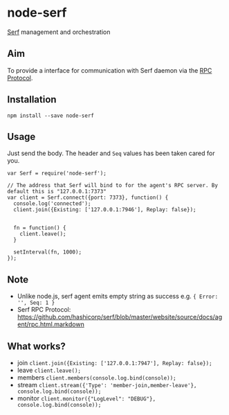node-serf
=========

[Serf](http://www.serfdom.io) management and orchestration

## Aim

To provide a interface for communication with Serf daemon via the [RPC Protocol](http://www.serfdom.io/docs/agent/rpc.html).

## Installation

```
npm install --save node-serf
```

## Usage

Just send the body. The header and `Seq` values has been taken cared for you.

```
var Serf = require('node-serf');

// The address that Serf will bind to for the agent's RPC server. By default this is "127.0.0.1:7373"
var client = Serf.connect({port: 7373}, function() {
  console.log('connected');
  client.join({Existing: ['127.0.0.1:7946'], Replay: false});


  fn = function() {
    client.leave();
  }

  setInterval(fn, 1000);
});
```

## Note

* Unlike node.js, serf agent emits empty string as success e.g. `{ Error: '', Seq: 1 }`
* Serf RPC Protocol: https://github.com/hashicorp/serf/blob/master/website/source/docs/agent/rpc.html.markdown

## What works?

* join `client.join({Existing: ['127.0.0.1:7947'], Replay: false});`
* leave `client.leave();`
* members `client.members(console.log.bind(console));`
* stream `client.stream({'Type': 'member-join,member-leave'}, console.log.bind(console));`
* monitor `client.monitor({"LogLevel": "DEBUG"}, console.log.bind(console));`
